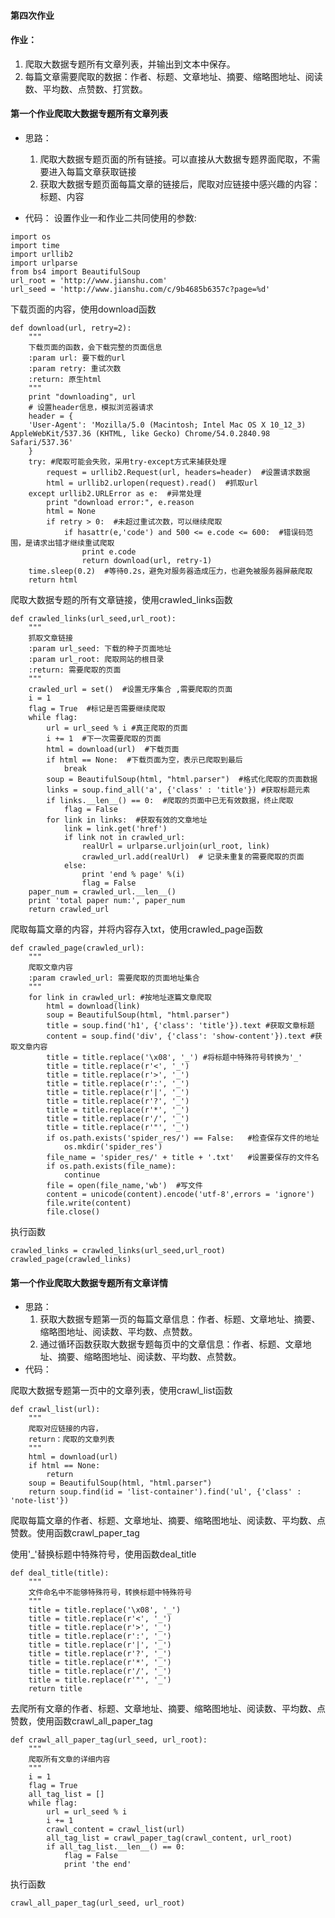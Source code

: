 #### 第四次作业

#### 作业：
1. 爬取大数据专题所有文章列表，并输出到文本中保存。
2. 每篇文章需要爬取的数据：作者、标题、文章地址、摘要、缩略图地址、阅读数、平均数、点赞数、打赏数。

#### 第一个作业爬取大数据专题所有文章列表
- 思路：
    1. 爬取大数据专题页面的所有链接。可以直接从大数据专题界面爬取，不需要进入每篇文章获取链接
    2. 获取大数据专题页面每篇文章的链接后，爬取对应链接中感兴趣的内容：标题、内容

- 代码：
设置作业一和作业二共同使用的参数:
```
import os
import time
import urllib2
import urlparse
from bs4 import BeautifulSoup
url_root = 'http://www.jianshu.com'
url_seed = 'http://www.jianshu.com/c/9b4685b6357c?page=%d'
```


下载页面的内容，使用download函数
```
def download(url, retry=2):
    """
    下载页面的函数，会下载完整的页面信息
    :param url: 要下载的url
    :param retry: 重试次数
    :return: 原生html
    """
    print "downloading", url
    # 设置header信息，模拟浏览器请求
    header = {
    'User-Agent': 'Mozilla/5.0 (Macintosh; Intel Mac OS X 10_12_3) AppleWebKit/537.36 (KHTML, like Gecko) Chrome/54.0.2840.98 Safari/537.36'
    }
    try: #爬取可能会失败，采用try-except方式来捕获处理
        request = urllib2.Request(url, headers=header)  #设置请求数据
        html = urllib2.urlopen(request).read()  #抓取url
    except urllib2.URLError as e:  #异常处理
        print "download error:", e.reason
        html = None
        if retry > 0:  #未超过重试次数，可以继续爬取
            if hasattr(e,'code') and 500 <= e.code <= 600:  #错误码范围，是请求出错才继续重试爬取
                print e.code
                return download(url, retry-1)
    time.sleep(0.2)  #等待0.2s，避免对服务器造成压力，也避免被服务器屏蔽爬取
    return html
```

爬取大数据专题的所有文章链接，使用crawled_links函数
```
def crawled_links(url_seed,url_root):
    """
    抓取文章链接
    :param url_seed: 下载的种子页面地址
    :param url_root: 爬取网站的根目录
    :return: 需要爬取的页面
    """
    crawled_url = set()  #设置无序集合 ,需要爬取的页面
    i = 1
    flag = True  #标记是否需要继续爬取
    while flag:
        url = url_seed % i #真正爬取的页面
        i += 1  #下一次需要爬取的页面
        html = download(url)  #下载页面
        if html == None:  #下载页面为空，表示已爬取到最后
            break
        soup = BeautifulSoup(html, "html.parser")  #格式化爬取的页面数据
        links = soup.find_all('a', {'class' : 'title'}) #获取标题元素
        if links.__len__() == 0:  #爬取的页面中已无有效数据，终止爬取
            flag = False
        for link in links:  #获取有效的文章地址
            link = link.get('href')
            if link not in crawled_url:
                realUrl = urlparse.urljoin(url_root, link)
                crawled_url.add(realUrl)  # 记录未重复的需要爬取的页面
            else:
                print 'end % page' %(i)
                flag = False
    paper_num = crawled_url.__len__()
    print 'total paper num:', paper_num
    return crawled_url
```

爬取每篇文章的内容，并将内容存入txt，使用crawled_page函数
```
def crawled_page(crawled_url):
    """
    爬取文章内容
    :param crawled_url: 需要爬取的页面地址集合
    """
    for link in crawled_url: #按地址逐篇文章爬取
        html = download(link)
        soup = BeautifulSoup(html, "html.parser")
        title = soup.find('h1', {'class': 'title'}).text #获取文章标题
        content = soup.find('div', {'class': 'show-content'}).text #获取文章内容     
        title = title.replace('\x08', '_') #将标题中特殊符号转换为'_'  
        title = title.replace(r'<', '_')
        title = title.replace(r'>', '_')
        title = title.replace(r':', '_')
        title = title.replace(r'|', '_')
        title = title.replace(r'?', '_')
        title = title.replace(r'*', '_')       
        title = title.replace(r'/', '_')
        title = title.replace(r'"', '_')
        if os.path.exists('spider_res/') == False:   #检查保存文件的地址
            os.mkdir('spider_res')
        file_name = 'spider_res/' + title + '.txt'   #设置要保存的文件名
        if os.path.exists(file_name):
            continue
        file = open(file_name,'wb')  #写文件
        content = unicode(content).encode('utf-8',errors = 'ignore')
        file.write(content)
        file.close()
```

执行函数
```
crawled_links = crawled_links(url_seed,url_root)
crawled_page(crawled_links)
```

####  第一个作业爬取大数据专题所有文章详情
- 思路：
    1. 获取大数据专题第一页的每篇文章信息：作者、标题、文章地址、摘要、缩略图地址、阅读数、平均数、点赞数。
    2. 通过循环函数获取大数据专题每页中的文章信息：作者、标题、文章地址、摘要、缩略图地址、阅读数、平均数、点赞数。
- 代码：

爬取大数据专题第一页中的文章列表，使用crawl_list函数
```
def crawl_list(url):
    """
    爬取对应链接的内容，
    return：爬取的文章列表
    """
    html = download(url)
    if html == None:
        return
    soup = BeautifulSoup(html, "html.parser")
    return soup.find(id = 'list-container').find('ul', {'class' : 'note-list'})
```

爬取每篇文章的作者、标题、文章地址、摘要、缩略图地址、阅读数、平均数、点赞数。使用函数crawl_paper_tag

使用'_'替换标题中特殊符号，使用函数deal_title
```
def deal_title(title):
    """
    文件命名中不能够特殊符号，转换标题中特殊符号
    """
    title = title.replace('\x08', '_')
    title = title.replace(r'<', '_')
    title = title.replace(r'>', '_')
    title = title.replace(r':', '_')
    title = title.replace(r'|', '_')
    title = title.replace(r'?', '_')
    title = title.replace(r'*', '_')       
    title = title.replace(r'/', '_')
    title = title.replace(r'"', '_')
    return title
```

去爬所有文章的作者、标题、文章地址、摘要、缩略图地址、阅读数、平均数、点赞数，使用函数crawl_all_paper_tag
```
def crawl_all_paper_tag(url_seed, url_root):
    """
    爬取所有文章的详细内容
    """
    i = 1
    flag = True
    all_tag_list = []
    while flag:
        url = url_seed % i
        i += 1
        crawl_content = crawl_list(url)
        all_tag_list = crawl_paper_tag(crawl_content, url_root)
        if all_tag_list.__len__() == 0:
            flag = False
            print 'the end'
```

执行函数
```
crawl_all_paper_tag(url_seed, url_root)
```
